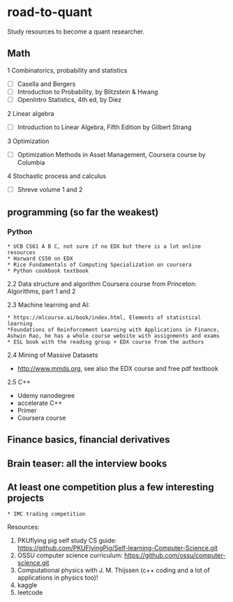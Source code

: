 # road-to-quant

Study resources to become a quant researcher. 

  ## Math
  
  1 Combinatorics, probability and statistics
    
   - [ ] Casella and Bergers
   - [ ] Introduction to Probability, by Blitzstein & Hwang
   - [ ] OpenIntro Statistics, 4th ed, by Diez

  2 Linear algebra
  
  - [ ]  Introduction to Linear Algebra, Fifth Edition by Gilbert Strang
    
  3 Optimization
  
  - [ ] Optimization Methods in Asset Management, Coursera course by Columbia
  
  4 Stochastic process and calculus
  
  - [ ] Shreve volume 1 and 2

## programming (so far the weakest)

### Python
  
    * UCB CS61 A B C, not sure if no EDX but there is a lot online resources
    * Harward CS50 on EDX
    * Rice Fundamentals of Computing Specialization on coursera
    * Python cookbook textbook
  
  2.2 Data structure and algorithm
  Coursera course from Princeton: Algorithms, part 1 and 2
  
  2.3 Machine learning and AI: 
  
    * https://mlcourse.ai/book/index.html, Elements of statistical learning
    *Foundations of Reinforcement Learning with Applications in Finance, Ashwin Rao, he has a whole course website with assignments and exams
    * ESL book with the reading group + EDX course from the authors
  
  2.4 Mining of Massive Datasets
  * http://www.mmds.org, see also the EDX course and free pdf textbook
  
  2.5 C++
  * Udemy nanodegree
  * accelerate C++
  * Primer
  * Coursera course

## Finance basics, financial derivatives


## Brain teaser: all the interview books

## At least one competition plus a few interesting projects
    * IMC trading competition

Resources: 
1. PKUflying pig self study CS guide: https://github.com/PKUFlyingPig/Self-learning-Computer-Science.git
2. OSSU computer science curriculum: https://github.com/ossu/computer-science.git
3. Computational physics with J. M. Thijssen (c++ coding and a lot of applications in physics too)!
4. kaggle 
5. leetcode

